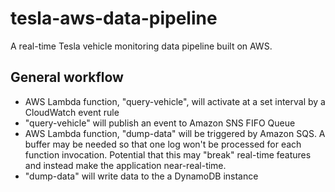 # tesla-aws-data-pipeline
A real-time Tesla vehicle monitoring data pipeline built on AWS.

## General workflow
* AWS Lambda function, "query-vehicle", will activate at a set interval by a CloudWatch event rule
* "query-vehicle" will publish an event to Amazon SNS FIFO Queue
* AWS Lambda function, "dump-data" will be triggered by Amazon SQS. A buffer may be needed so that one log won't be processed for each function invocation. Potential that this may "break" real-time features and instead make the application near-real-time.
* "dump-data" will write data to the a DynamoDB instance
